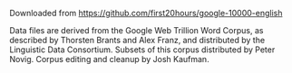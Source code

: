 ﻿Downloaded from https://github.com/first20hours/google-10000-english

Data files are derived from the Google Web Trillion Word Corpus, as described by Thorsten Brants and Alex Franz, 
and distributed by the Linguistic Data Consortium. Subsets of this corpus distributed by Peter Novig. Corpus editing 
and cleanup by Josh Kaufman.